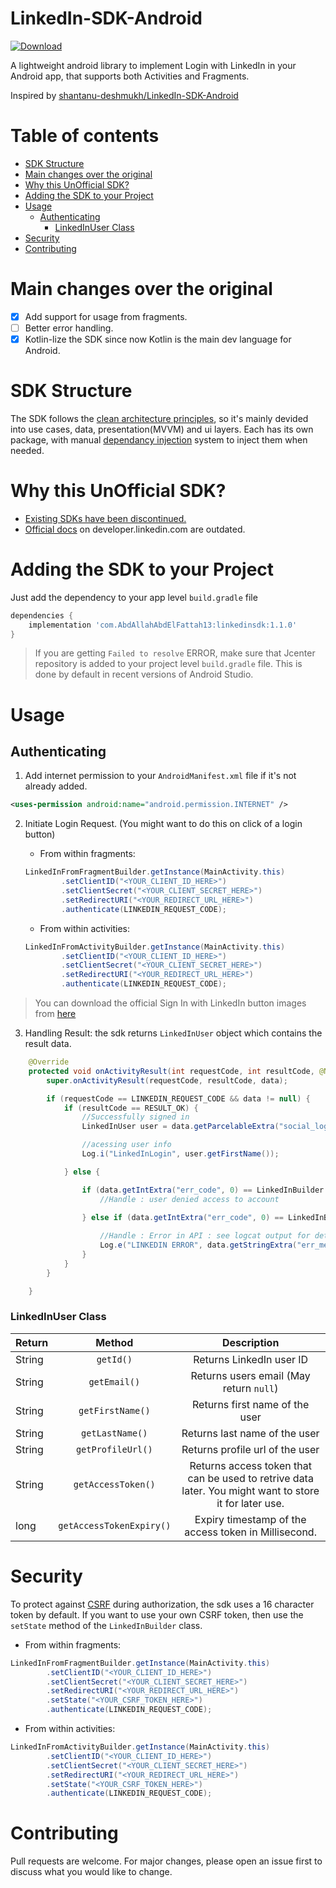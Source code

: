 # LinkedIn-SDK-Android
[ ![Download](https://api.bintray.com/packages/abdallahabdelfattah13/maven/linkedin-sdk/images/download.svg?version=1.1.0) ](https://bintray.com/abdallahabdelfattah13/maven/linkedin-sdk/1.1.0/link)

A lightweight android library to implement Login with LinkedIn in your Android app, that supports both Activities and Fragments.

Inspired by [shantanu-deshmukh/LinkedIn-SDK-Android](https://github.com/shantanu-deshmukh/LinkedIn-SDK-Android)


Table of contents
=================
- [SDK Structure](#SDK-Structure)
- [Main changes over the original](#Main-changes-over-the-original)
- [Why this UnOfficial SDK?](#why-this-unofficial-sdk-)
- [Adding the SDK to your Project](#adding-the-sdk-to-your-project)
- [Usage](#usage)
  * [Authenticating](#authenticating)
    + [LinkedInUser Class](#linkedinuser-class)
- [Security](#security)
- [Contributing](#contributing)


Main changes over the original
========================
- [x] Add support for usage from fragments.
- [ ] Better error handling.
- [x] Kotlin-lize the SDK since now Kotlin is the main dev language for Android.

SDK Structure 
========================
The SDK follows the [clean architecture principles](https://five.agency/android-architecture-part-1-every-new-beginning-is-hard/), so it's mainly devided into use cases, data, presentation(MVVM) and ui layers. Each has its own package, with manual [dependancy injection](https://en.wikipedia.org/wiki/Dependency_injection) system to inject them when needed.

Why this UnOfficial SDK?
========================
* [Existing SDKs have been discontinued.](https://engineering.linkedin.com/blog/2018/12/developer-program-updates)
* [Official docs](https://developer.linkedin.com/docs/android-sdk-auth) on developer.linkedin.com are outdated. 

Adding the SDK to your Project
===============================
Just add the dependency to your app level `build.gradle` file

```gradle
dependencies {
    implementation 'com.AbdAllahAbdElFattah13:linkedinsdk:1.1.0'
}
```

> If you are getting `Failed to resolve` ERROR, make sure that Jcenter repository is added to your project level `build.gradle` file. This is done by default in recent versions of Android Studio.

Usage
=====

Authenticating
--------------

1. Add internet permission to your `AndroidManifest.xml` file if it's not already added.

```xml
<uses-permission android:name="android.permission.INTERNET" />
```

2. Initiate Login Request. (You might want to do this on click of a login button)
    * From within fragments:
    ```Java
    LinkedInFromFragmentBuilder.getInstance(MainActivity.this)
            .setClientID("<YOUR_CLIENT_ID_HERE>")
            .setClientSecret("<YOUR_CLIENT_SECRET_HERE>")
            .setRedirectURI("<YOUR_REDIRECT_URL_HERE>")
            .authenticate(LINKEDIN_REQUEST_CODE);
    ```

    * From within activities:
    ```Java
    LinkedInFromActivityBuilder.getInstance(MainActivity.this)
            .setClientID("<YOUR_CLIENT_ID_HERE>")
            .setClientSecret("<YOUR_CLIENT_SECRET_HERE>")
            .setRedirectURI("<YOUR_REDIRECT_URL_HERE>")
            .authenticate(LINKEDIN_REQUEST_CODE);
    ```
> You can download the official Sign In with LinkedIn button images from [here](https://content.linkedin.com/content/dam/developer/branding/signin_with_linkedin-buttons.zip)

3. Handling Result: the sdk returns `LinkedInUser` object which contains the result data.

```java
    @Override
    protected void onActivityResult(int requestCode, int resultCode, @Nullable Intent data) {
        super.onActivityResult(requestCode, resultCode, data);

        if (requestCode == LINKEDIN_REQUEST_CODE && data != null) {
            if (resultCode == RESULT_OK) {
                //Successfully signed in
                LinkedInUser user = data.getParcelableExtra("social_login");

                //acessing user info
                Log.i("LinkedInLogin", user.getFirstName());

            } else {

                if (data.getIntExtra("err_code", 0) == LinkedInBuilder.ERROR_USER_DENIED) {
                    //Handle : user denied access to account

                } else if (data.getIntExtra("err_code", 0) == LinkedInBuilder.ERROR_FAILED) {
                    
                    //Handle : Error in API : see logcat output for details
                    Log.e("LINKEDIN ERROR", data.getStringExtra("err_message"));
                }
            }
        }

    }

```


### LinkedInUser Class
|  Return       |  Method          | Description |
| ------------- |:-------------:|:-------------:|
| String    | `getId()` | Returns LinkedIn user ID |
| String    | `getEmail()`      | Returns users email (May return `null`)  |
| String    | `getFirstName()`      | Returns first name of the user|
| String    | `getLastName()`      | Returns last name of the user|
| String    | `getProfileUrl()`      | Returns profile url of the user|
| String    | `getAccessToken()`      | Returns access token that can be used to retrive data later. You might want to store it for later use.|
| long      | `getAccessTokenExpiry()`      | Expiry timestamp of the access token in Millisecond. |



Security
========
To protect against [CSRF](https://en.wikipedia.org/wiki/Cross-site_request_forgery) during authorization, the sdk uses a 16 character token by default. If you want to use your own CSRF token, then use the `setState` method of the `LinkedInBuilder` class.

* From within fragments:
```Java
LinkedInFromFragmentBuilder.getInstance(MainActivity.this)
        .setClientID("<YOUR_CLIENT_ID_HERE>")
        .setClientSecret("<YOUR_CLIENT_SECRET_HERE>")
        .setRedirectURI("<YOUR_REDIRECT_URL_HERE>")
        .setState("<YOUR_CSRF_TOKEN_HERE>")
        .authenticate(LINKEDIN_REQUEST_CODE);
```

* From within activities:
```Java
LinkedInFromActivityBuilder.getInstance(MainActivity.this)
        .setClientID("<YOUR_CLIENT_ID_HERE>")
        .setClientSecret("<YOUR_CLIENT_SECRET_HERE>")
        .setRedirectURI("<YOUR_REDIRECT_URL_HERE>")
        .setState("<YOUR_CSRF_TOKEN_HERE>")
        .authenticate(LINKEDIN_REQUEST_CODE);
```

Contributing
============
Pull requests are welcome. For major changes, please open an issue first to discuss what you would like to change.